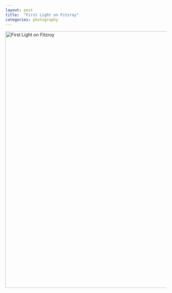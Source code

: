 ```yaml
---
layout: post
title:  "First Light on Fitzroy"
categories: photography
---
```

<a data-flickr-embed="true"  href="https://www.flickr.com/photos/41695401@N00/34713604101/in/album-72157683867354185/" title="First Light on Fitzroy"><img src="https://c1.staticflickr.com/5/4201/34713604101_f397507cec_c.jpg" width="534" height="800" alt="First Light on Fitzroy"></a><script async src="//embedr.flickr.com/assets/client-code.js" charset="utf-8"></script>
